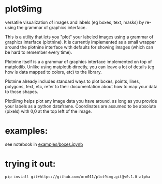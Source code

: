 # plot9img
versatile visualization of images and labels (eg boxes, text, masks) by re-using the grammar of graphics interface.

This is a utility that lets you "plot" your labeled images using a grammar of graphics interface (plotnine).
It is currently implemented as a small wrapper around the plotnine interface with defaults for showing 
 images (which can be hard to remember every time). 

Plotnine itself is a a grammar of graphics interface implemented on top of matplotlib. Unlike using matplotib directly,
you can leave a lot of details (eg how is data mapped to colors, etc) to the library. 

Plotnine already includes standard ways to plot boxes, points, lines, polygons, text, etc, refer to their documentation
about how to map your data to those shapes.

Plot9img helps plot any image data you have around, as long as you provide your labels as a python dataframe.
Coordinates are assumed to be absolute (pixels) with 0,0 at the top left of the image.

# examples:
see notebook in [examples/boxes.ipynb](examples/boxes.ipynb)

# trying it out:
`pip install git+https://github.com/orm011/plot9img.git@v0.1.0-alpha`
